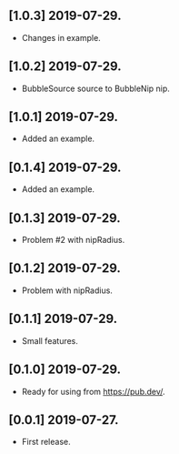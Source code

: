 ## [1.0.3] 2019-07-29.

* Changes in example.

## [1.0.2] 2019-07-29.

* BubbleSource source to BubbleNip nip.

## [1.0.1] 2019-07-29.

* Added an example.

## [0.1.4] 2019-07-29.

* Added an example.

## [0.1.3] 2019-07-29.

* Problem #2 with nipRadius.

## [0.1.2] 2019-07-29.

* Problem with nipRadius.

## [0.1.1] 2019-07-29.

* Small features.

## [0.1.0] 2019-07-29.

* Ready for using from https://pub.dev/.

## [0.0.1] 2019-07-27.

* First release.
